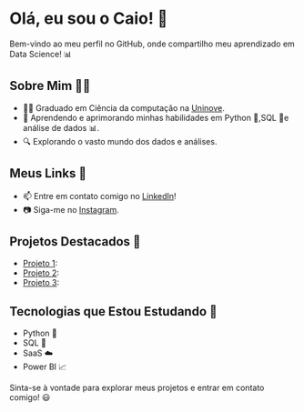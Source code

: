# Olá, eu sou o Caio! 👋

Bem-vindo ao meu perfil no GitHub, onde compartilho meu aprendizado em Data Science! 📊

## Sobre Mim 🧑‍💻

- 👨‍🎓 Graduado em  Ciência da computação na [Uninove](https://www.uninove.br).
- 🌱 Aprendendo e aprimorando minhas habilidades em Python 🐍,SQL 🎯e análise de dados 📊.
- 🔍 Explorando o vasto mundo dos dados e análises.

## Meus Links 🔗

- 📫 Entre em contato comigo no [LinkedIn](https://www.linkedin.com/in/caio-veiga-0b7922219/)!
- 📷 Siga-me no [Instagram](https://www.instagram.com/caiocampiao/).

## Projetos Destacados 🚀

- [Projeto 1](https://github.com/caio26/data-science/tree/main/webscraping/rotten_tomatoes):
- [Projeto 2](https://github.com/caio26/data-science/tree/main/regressao/predicao_preco_imovel):
- [Projeto 3](lhttps://github.com/caio26/dashboards/tree/main/covid):

## Tecnologias que Estou Estudando 🚀

- Python 🐍
- SQL 🎯
- SaaS ☁️
- Power BI 📈

Sinta-se à vontade para explorar meus projetos e entrar em contato comigo! 😃
